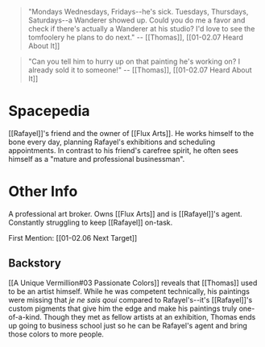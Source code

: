 > "Mondays Wednesdays, Fridays--he's sick. Tuesdays, Thursdays, Saturdays--a Wanderer showed up. Could you do me a favor and check if there's actually a Wanderer at his studio? I'd love to see the tomfoolery he plans to do next." 
> -- [[Thomas]], [[01-02.07 Heard About It]]

> "Can you tell him to hurry up on that painting he's working on? I already sold it to someone!" 
> -- [[Thomas]], [[01-02.07 Heard About It]]

# Spacepedia
[[Rafayel]]'s friend and the owner of [[Flux Arts]]. He works himself to the bone every day, planning Rafayel's exhibitions and scheduling appointments. In contrast to his friend's carefree spirit, he often sees himself as a "mature and professional businessman".

# Other Info
A professional art broker. Owns [[Flux Arts]] and is [[Rafayel]]'s agent. Constantly struggling to keep [[Rafayel]] on-task.

First Mention: [[01-02.06 Next Target]]

## Backstory
[[A Unique Vermillion#03 Passionate Colors]] reveals that [[Thomas]] used to be an artist himself. While he was competent technically, his paintings were missing that *je ne sais qoui* compared to Rafayel's--it's [[Rafayel]]'s custom pigments that give him the edge and make his paintings truly one-of-a-kind. Though they met as fellow artists at an exhibition, Thomas ends up going to business school just so he can be Rafayel's agent and bring those colors to more people. 